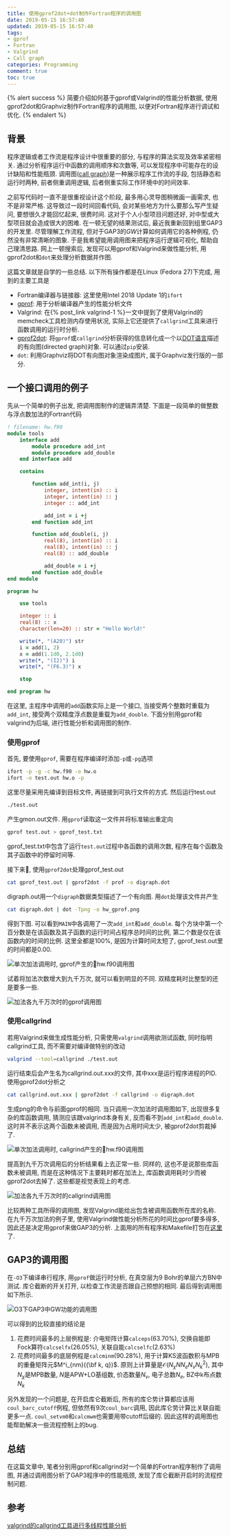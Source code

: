 ```yaml
---
title: 使用gprof2dot+dot制作Fortran程序的调用图
date: 2019-05-15 16:57:40
updated: 2019-05-15 16:57:40
tags:
- gprof
- Fortran
- Valgrind
- Call graph
categories: Programming
comment: true
toc: true
---
```


{% alert success %}
简要介绍如何基于gprof或Valgrind的性能分析数据, 使用gprof2dot和Graphviz制作Fortran程序的调用图, 以便对Fortran程序进行调试和优化.
{% endalert %}
<!--more-->

## 背景

程序逻辑或者工作流是程序设计中很重要的部分, 与程序的算法实现及效率紧密相关. 通过分析程序运行中函数的调用顺序和次数等, 可以发现程序中可能存在的设计缺陷和性能瓶颈. 调用图([call graph](https://en.wikipedia.org/wiki/Call_graph))是一种展示程序工作流的手段, 包括静态和运行时两种, 前者侧重调用逻辑, 后者侧重实际工作环境中的时间效率.

之前写代码时一直不是很重视设计这个阶段, 最多用心灵导图稍微画一画需求, 也不是非常严格. 这导致过一段时间回看代码, 会对某些地方为什么要那么写产生疑问, 要想很久才能回忆起来, 很费时间. 这对于个人小型项目问题还好, 对中型或大型项目就会造成很大的困难. 在一顿无望的结果测试后, 最近我重新回到组里GAP3的开发里. 尽管理解工作流程, 但对于GAP3的*GW*计算如何调用它的各种例程, 仍然没有非常清晰的图象. 于是我希望能用调用图来把程序运行逻辑可视化, 帮助自己理清思路. 网上一顿搜索后, 发现可以用gprof和Valgrind来做性能分析, 用gprof2dot和`dot`来处理分析数据并作图.

这篇文章就是自学的一些总结. 以下所有操作都是在Linux (Fedora 27)下完成, 用到的主要工具是

- Fortran编译器与链接器: 这里使用Intel 2018 Update 1的`ifort`
- [gprof](https://sourceware.org/binutils/docs/gprof/): 用于分析编译器产生的性能分析文件
- Valgrind: 在{% post_link valgrind-1 %}一文中提到了使用Valgrind的memcheck工具检测内存使用状况, 实际上它还提供了`callgrind`工具来进行函数调用的运行时分析.
- [gprof2dot](https://github.com/jrfonseca/gprof2dot): 将`gprof`或`callgrind`分析获得的信息转化成一个以[DOT语言](https://en.wikipedia.org/wiki/DOT_(graph_description_language))描述的有向图(directed graph)对象. 可以通过`pip`安装.
- `dot`: 利用Graphviz将DOT有向图对象渲染成图片, 属于Graphviz发行版的一部分.

## 一个接口调用的例子

先从一个简单的例子出发, 把调用图制作的逻辑弄清楚. 下面是一段简单的做整数与浮点数加法的Fortran代码

```fortran
! filename: hw.f90
module tools
    interface add
        module procedure add_int
        module procedure add_double
    end interface add

    contains

        function add_int(i, j)
            integer, intent(in) :: i
            integer, intent(in) :: j
            integer :: add_int

            add_int = i +j
        end function add_int

        function add_double(i, j)
            real(8), intent(in) :: i
            real(8), intent(in) :: j
            real(8) :: add_double

            add_double = i +j
        end function add_double
end module

program hw

    use tools

    integer :: i
    real(8) :: x
    character(len=20) :: str = "Hello World!"

    write(*, "(A20)") str
    i = add(1, 2)
    x = add(1.1d0, 2.1d0)
    write(*, "(I2)") i
    write(*, "(F6.3)") x

    stop

end program hw
```

在这里, 主程序中调用的`add`函数实际上是一个接口, 当接受两个整数时重载为`add_int`, 接受两个双精度浮点数是重载为`add_double`. 下面分别用gprof和valgrind为后端, 进行性能分析和调用图的制作.

### 使用gprof

首先, 要使用`gprof`, 需要在程序编译时添加`-p`或`-pg`选项

```bash
ifort -p -g -c hw.f90 -o hw.o
ifort -o test.out hw.o -p
```

这里尽量采用先编译到目标文件, 再链接到可执行文件的方式. 然后运行test.out

```bash
./test.out
```

产生gmon.out文件. 用`gprof`读取这一文件并将标准输出重定向

```bash
gprof test.out > gprof_test.txt
```

gprof_test.txt中包含了运行`test.out`过程中各函数的调用次数, 程序在每个函数及其子函数中的停留时间等.

接下来, 使用`gprof2dot`处理gprof_test.out

```bash
cat gprof_test.out | gprof2dot -f prof -o digraph.dot
```

digraph.out用一个`digraph`数据类型描述了一个有向图. 用`dot`处理该文件并产生

```bash
cat digraph.dot | dot -Tpng -o hw_gprof.png
```

得到下图. 可以看到`MAIN`中各调用了一次`add_int`和`add_double`. 每个方块中第一个百分数是在该函数及其子函数的运行时间占程序总时间的比例, 第二个数是仅在该函数内的时间的比例. 这里全都是100%, 是因为计算时间太短了, gprof_test.out里的时间都是0.00.

![单次加法调用时, gprof产生的hw.f90调用图](hw_gprof.png)

试着将加法次数增大到九千万次, 就可以看到明显的不同. 双精度耗时比整型的还是要多一些.

![加法各九千万次时的gprof调用图](hw_9kw_gprof.png)

### 使用callgrind

若用Valgrind来做生成性能分析, 只需使用`valgrind`调用欲测试函数, 同时指明callgrind工具, 而不需要对编译做特别的改动

```bash
valgrind --tool=callgrind ./test.out
```

运行结束后会产生名为callgrind.out.xxx的文件, 其中xxx是运行程序进程的PID. 使用gprof2dot分析之

```bash
cat callgrind.out.xxx | gprof2dot -f callgrind -o digraph.dot
```

生成png的命令与前面gprof的相同. 当只调用一次加法时调用图如下, 出现很多复杂的库函数调用, 猜测应该跟valgrind本身有关, 反而看不到`add_int`和`add_double`. 这时并不表示这两个函数未被调用, 而是因为占用时间太少, 被gprof2dot剪裁掉了.

![单次加法调用时, callgrind产生的hw.f90调用图](hw_callgrind.png)

提高到九千万次调用后的分析结果看上去正常一些. 同样的, 这也不是说那些库函数未被调用, 而是在这种情况下主要耗时都在加法上, 库函数调用耗时少而被gprof2dot去掉了. 这些都是视觉表现上的考虑.

![加法各九千万次时的callgrind调用图](hw_9kw_callgrind.png)

比较两种工具所得的调用图, 发现Valgrind能给出包含被调用函数所在库的名称. 在九千万次加法的例子里, 使用Valgrind做性能分析所花的时间比gprof要多得多, 因此还是决定用gprof来做GAP3的分析. 上面用的所有程序和Makefile打包在[这里](fortran-profile.tar.gz)了.

## GAP3的调用图

在`-O3`下编译串行程序, 用`gprof`做运行时分析, 在真空层为9 Bohr的单层六方BN中测试. 库仑截断的开关打开, 以检查工作流是否跟自己预想的相同. 最后得到调用图如下所示.

![O3下GAP3中GW功能的调用图](cg_gap3_O3.png)

可以得到的比较直接的结论是

1. 花费时间最多的上层例程是: 介电矩阵计算`calceps`(63.70%), 交换自能即Fock算符`calcselfx`(26.05%), 关联自能`calcselfc`(2.63%)
2. 花费时间最多的底层例程是`calcminm`(90.28%), 用于计算KS波函数积与MPB的重叠矩阵元$M^i_{nm}({\bf k, q})$. 原则上计算量是$\mathcal{O}(N_{\chi} N N_e N_v N^2_k)$, 其中$N_{\chi}$是MPB数量, $N$是APW+LO基组数, 价态数量$N_v$, 电子总数$N_e$, BZ中k布点数$N_k$

另外发现的一个问题是, 在开启库仑截断后, 所有的库仑势计算都应该用`coul_barc_cutoff`例程, 但依然有9次`coul_barc`调用, 因此库仑势计算比关联自能更多一点. `coul_setvm0`和`calcmwm`也需要用带cutoff后缀的. 因此这样的调用图也能帮助解决一些流程控制上的bug.

## 总结

在这篇文章中, 笔者分别用gprof和callgrind对一个简单的Fortran程序制作了调用图, 并通过调用图分析了GAP3程序中的性能瓶颈, 发现了库仑截断开启时的流程控制问题.

## 参考

[valgrind的callgrind工具进行多线程性能分析](https://www.cnblogs.com/zengkefu/p/5642991.html)
